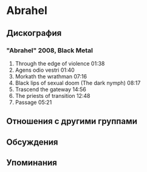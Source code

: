 # Abrahel



## Дискография

### "Abrahel" 2008, Black Metal

1. Through the edge of violence 01:38 
2. Agens odio vestri 01:40 
3. Morkath the wrathman 07:16
4. Black lips of sexual doom (The dark nymph) 08:17 
5. Trascend the gateway 14:56 
6. The priests of transition 12:48  
7. Passage 05:21 


## Отношения с другими группами


## Обсуждения


## Упоминания

